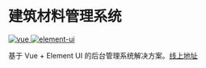 # 建筑材料管理系统

<a href="https://github.com/vuejs/vue">
    <img src="https://img.shields.io/badge/vue-2.6.10-brightgreen.svg" alt="vue">
  </a>
  <a href="https://github.com/ElemeFE/element">
    <img src="https://img.shields.io/badge/element--ui-2.8.2-brightgreen.svg" alt="element-ui">
  </a>
  
基于 Vue + Element UI 的后台管理系统解决方案。[线上地址](https://github.com/lgshwj/building-material-font)

